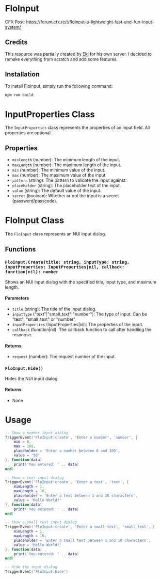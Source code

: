 # FloInput

CFX Post: https://forum.cfx.re/t/floinput-a-lightweight-fast-and-fun-input-system/

## Credits

This resource was partially created by [Eki](https://github.com/Ekinoxx0) for his own server.
I decided to remake everything from scratch and add some features.

## Installation

To install FloInput, simply run the following command:

```bash
npm run build
```

# InputProperties Class

The `InputProperties` class represents the properties of an input field. All properties are optional.

## Properties

- `minlength` (number): The minimum length of the input.
- `maxLength` (number): The maximum length of the input.
- `min` (number): The minimum value of the input.
- `max` (number): The maximum value of the input.
- `pattern` (string): The pattern to validate the input against.
- `placeholder` (string): The placeholder text of the input.
- `value` (string): The default value of the input.
- `secret` (boolean): Whether or not the input is a secret (password/passcode).

# FloInput Class

The `FloInput` class represents an NUI input dialog.

## Functions

### `FloInput.Create(title: string, inputType: string, inputProperties: InputProperties|nil, callback: function|nil): number`

Shows an NUI input dialog with the specified title, input type, and maximum length.

#### Parameters

- `title` (string): The title of the input dialog.
- `inputType` ("text"|"small_text"|"number"): The type of input. Can be "text", "small_text" or "number".
- `inputProperties` (InputProperties|nil): The properties of the input.
- `callback` (function|nil): The callback function to call after handling the response.

#### Returns

- `request` (number): The request number of the input.

### `FloInput.Hide()`

Hides the NUI input dialog.

#### Returns

- None

# Usage

```lua
-- Show a number input dialog
TriggerEvent('FloInput:create', 'Enter a number', 'number', {
    min = 0,
    max = 100,
    placeholder = 'Enter a number between 0 and 100',
    value = '50'
}, function(data)
    print('You entered: ' .. data)
end)

-- Show a text input dialog
TriggerEvent('FloInput:create', 'Enter a text', 'text', {
    minLength = 1,
    maxLength = 10,
    placeholder = 'Enter a text between 1 and 10 characters',
    value = 'Hello World!'
}, function(data)
    print('You entered: ' .. data)
end)

-- Show a small text input dialog
TriggerEvent('FloInput:create', 'Enter a small text', 'small_text', {
    minLength = 1,
    maxLength = 10,
    placeholder = 'Enter a small text between 1 and 10 characters',
    value = 'Hello World!'
}, function(data)
    print('You entered: ' .. data)
end)
```

```lua
-- Hide the input dialog
TriggerEvent('FloInput:hide')
```